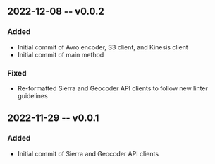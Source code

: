 ## 2022-12-08 -- v0.0.2
### Added
- Initial commit of Avro encoder, S3 client, and Kinesis client
- Initial commit of main method
### Fixed
- Re-formatted Sierra and Geocoder API clients to follow new linter guidelines

## 2022-11-29 -- v0.0.1
### Added
- Initial commit of Sierra and Geocoder API clients